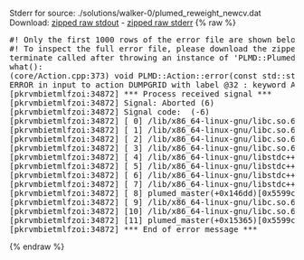Stderr for source:  ./solutions/walker-0/plumed_reweight_newcv.dat   
Download: [zipped raw stdout](plumed_reweight_newcv.dat.plumed_master.stdout.txt.zip) - [zipped raw stderr](plumed_reweight_newcv.dat.plumed_master.stderr.txt.zip) 
{% raw %}
<pre>
#! Only the first 1000 rows of the error file are shown below
#! To inspect the full error file, please download the zipped raw stderr file above
terminate called after throwing an instance of 'PLMD::Plumed::ExceptionError'
what():
(core/Action.cpp:373) void PLMD::Action::error(const std::string&) const
ERROR in input to action DUMPGRID with label @32 : keyword ARG is compulsory for this action
[pkrvmbietmlfzoi:34872] *** Process received signal ***
[pkrvmbietmlfzoi:34872] Signal: Aborted (6)
[pkrvmbietmlfzoi:34872] Signal code:  (-6)
[pkrvmbietmlfzoi:34872] [ 0] /lib/x86_64-linux-gnu/libc.so.6(+0x45330)[0x7fb7aa045330]
[pkrvmbietmlfzoi:34872] [ 1] /lib/x86_64-linux-gnu/libc.so.6(pthread_kill+0x11c)[0x7fb7aa09eb2c]
[pkrvmbietmlfzoi:34872] [ 2] /lib/x86_64-linux-gnu/libc.so.6(gsignal+0x1e)[0x7fb7aa04527e]
[pkrvmbietmlfzoi:34872] [ 3] /lib/x86_64-linux-gnu/libc.so.6(abort+0xdf)[0x7fb7aa0288ff]
[pkrvmbietmlfzoi:34872] [ 4] /lib/x86_64-linux-gnu/libstdc++.so.6(+0xa5ff5)[0x7fb7aa4a5ff5]
[pkrvmbietmlfzoi:34872] [ 5] /lib/x86_64-linux-gnu/libstdc++.so.6(+0xbb0da)[0x7fb7aa4bb0da]
[pkrvmbietmlfzoi:34872] [ 6] /lib/x86_64-linux-gnu/libstdc++.so.6(_ZSt10unexpectedv+0x0)[0x7fb7aa4a5a55]
[pkrvmbietmlfzoi:34872] [ 7] /lib/x86_64-linux-gnu/libstdc++.so.6(+0xa5a6f)[0x7fb7aa4a5a6f]
[pkrvmbietmlfzoi:34872] [ 8] plumed_master(+0x146dd)[0x5599c70876dd]
[pkrvmbietmlfzoi:34872] [ 9] /lib/x86_64-linux-gnu/libc.so.6(+0x2a1ca)[0x7fb7aa02a1ca]
[pkrvmbietmlfzoi:34872] [10] /lib/x86_64-linux-gnu/libc.so.6(__libc_start_main+0x8b)[0x7fb7aa02a28b]
[pkrvmbietmlfzoi:34872] [11] plumed_master(+0x15365)[0x5599c7088365]
[pkrvmbietmlfzoi:34872] *** End of error message ***
</pre>
{% endraw %}
